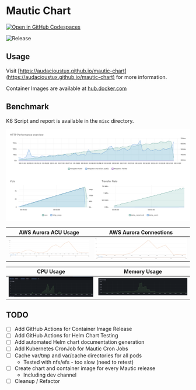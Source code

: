 # Mautic Chart

[![Open in GitHub Codespaces](https://github.com/codespaces/badge.svg)](https://github.com/codespaces/new/?repo=audacioustux%2Fdevcontainers&ref=master)  

![Release](https://github.com/audacioustux/mautic-chart/actions/workflows/release.yml/badge.svg)

## Usage

Visit [https://audacioustux.github.io/mautic-chart](https://audacioustux.github.io/mautic-chart) for more information.

Container Images are available at [hub.docker.com](https://hub.docker.com/repository/docker/tanjim/mautic/general)

## Benchmark

K6 Script and report is available in the `misc` directory.

![Mautic Load Test](misc/mautic-lt-ramp.png)

AWS Aurora ACU Usage | AWS Aurora Connections
:-------------------------:|:-------------------------:
![AWS Aurora ACU Usage](misc/mautic-lt-ramp-acu.png) | ![AWS Aurora Connections](misc/mautic-lt-ramp-conn.png)

CPU Usage             |  Memory Usage 
:-------------------------:|:-------------------------:
![CPU Usage](misc/mautic-lt-ramp-cpu.png) | ![Memory Usage](misc/mautic-lt-ramp-mem.png)

## TODO

- [ ] Add GitHub Actions for Container Image Release
- [ ] Add GitHub Actions for Helm Chart Testing
- [ ] Add automated Helm chart documentation generation
- [ ] Add Kubernetes CronJob for Mautic Cron Jobs
- [ ] Cache var/tmp and var/cache directories for all pods
    - Tested with nfs/efs - too slow (need to retest)
- [ ] Create chart and container image for every Mautic release
    - Including dev channel
- [ ] Cleanup / Refactor
